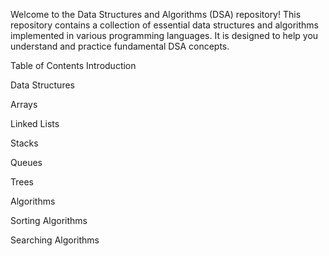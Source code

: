 Welcome to the Data Structures and Algorithms (DSA) repository! This repository contains a collection of essential data structures and algorithms implemented in various programming languages. It is designed to help you understand and practice fundamental DSA concepts.

Table of Contents
Introduction

Data Structures

Arrays

Linked Lists

Stacks

Queues

Trees

Algorithms

Sorting Algorithms

Searching Algorithms

